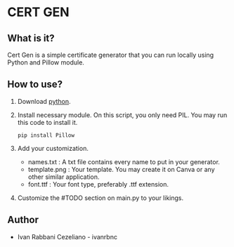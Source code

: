 # CERT GEN

## What is it?
Cert Gen is a simple certificate generator that you can run locally using Python and Pillow module.

## How to use?
1. Download [python](https://www.python.org/downloads/).

2. Install necessary module. On this script, you only need PIL. You may run this code to install it.

    ``` 
    pip install Pillow
    ```

3. Add your customization.
    - names.txt : A txt file contains every name to put in your generator.
    - template.png : Your template. You may create it on Canva or any other similar application.
    - font.ttf : Your font type, preferably .ttf extension.
    
3. Customize the #TODO section on main.py to your likings.

## Author
* Ivan Rabbani Cezeliano - ivanrbnc
